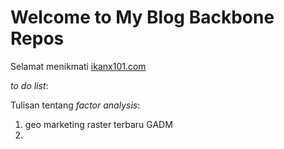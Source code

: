 # __Welcome to My Blog Backbone Repos__

Selamat menikmati [ikanx101.com](https://ikanx101.com/)

_to do list_:

Tulisan tentang _factor analysis_:

1. geo marketing raster terbaru GADM
1. 